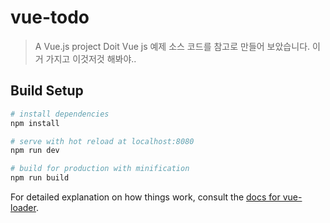 # vue-todo

> A Vue.js project
Doit Vue js 예제 소스 코드를 참고로 만들어 보았습니다.
이거 가지고 이것저것 해봐야..

## Build Setup

``` bash
# install dependencies
npm install

# serve with hot reload at localhost:8080
npm run dev

# build for production with minification
npm run build
```

For detailed explanation on how things work, consult the [docs for vue-loader](http://vuejs.github.io/vue-loader).
